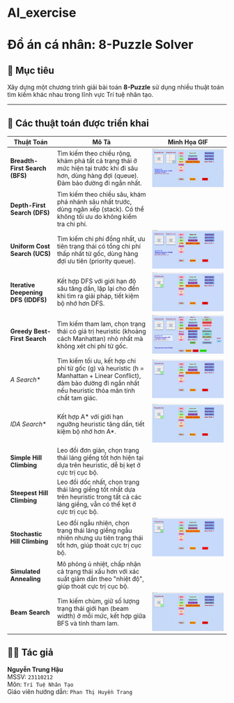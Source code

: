 # AI_exercise

# Đồ án cá nhân: 8-Puzzle Solver

## 🎯 Mục tiêu
Xây dựng một chương trình giải bài toán **8-Puzzle** sử dụng nhiều thuật toán tìm kiếm khác nhau trong lĩnh vực Trí tuệ nhân tạo.

---

## 🧠 Các thuật toán được triển khai

| Thuật Toán               | Mô Tả                                                                 | Minh Họa GIF                              |
|--------------------------|----------------------------------------------------------------------|-------------------------------------------|
| **Breadth-First Search (BFS)** | Tìm kiếm theo chiều rộng, khám phá tất cả trạng thái ở mức hiện tại trước khi đi sâu hơn, dùng hàng đợi (queue). Đảm bảo đường đi ngắn nhất.    | ![BFS](gifs/bfs.gif)                     |
| **Depth-First Search (DFS)**   | Tìm kiếm theo chiều sâu, khám phá nhánh sâu nhất trước, dùng ngăn xếp (stack). Có thể không tối ưu do không kiểm tra chi phí.             |                    |
| **Uniform Cost Search (UCS)**  | Tìm kiếm chi phí đồng nhất, ưu tiên trạng thái có tổng chi phí thấp nhất từ gốc, dùng hàng đợi ưu tiên (priority queue).        |   ![UCS](gifs/ucs.gif)                  |
| **Iterative Deepening DFS (IDDFS)** | Kết hợp DFS với giới hạn độ sâu tăng dần, lặp lại cho đến khi tìm ra giải pháp, tiết kiệm bộ nhớ hơn DFS.               |   ![IDDFS](gifs/iddfs.gif)              |
| **Greedy Best-First Search**   | Tìm kiếm tham lam, chọn trạng thái có giá trị heuristic (khoảng cách Manhattan) nhỏ nhất mà không xét chi phí từ gốc.           | ![Greedy](gifs/greedy.gif)               |
| **A* Search**                 | Tìm kiếm tối ưu, kết hợp chi phí từ gốc (g) và heuristic (h = Manhattan + Linear Conflict), đảm bảo đường đi ngắn nhất nếu heuristic thỏa mãn tính chất tam giác.       | ![A*](gifs/star_a.gif)                |
| **IDA* Search**               | Kết hợp A* với giới hạn ngưỡng heuristic tăng dần, tiết kiệm bộ nhớ hơn A*.                   | ![IDA*](gifs/ida.gif)               |
| **Simple Hill Climbing**       | Leo đồi đơn giản, chọn trạng thái láng giềng tốt hơn hiện tại dựa trên heuristic, dễ bị kẹt ở cực trị cục bộ.                     |     |
| **Steepest Hill Climbing**     | Leo đồi dốc nhất, chọn trạng thái láng giềng tốt nhất dựa trên heuristic trong tất cả các láng giềng, vẫn có thể kẹt ở cực trị cục bộ.     |  |
| **Stochastic Hill Climbing**   | Leo đồi ngẫu nhiên, chọn trạng thái láng giềng ngẫu nhiên nhưng ưu tiên trạng thái tốt hơn, giúp thoát cực trị cục bộ.            | ![Stochastic Hill](gifs/stochastic_hill.gif) |
| **Simulated Annealing**        | Mô phỏng ủ nhiệt, chấp nhận cả trạng thái xấu hơn với xác suất giảm dần theo "nhiệt độ", giúp thoát cực trị cục bộ.    |  |
| **Beam Search**                | Tìm kiếm chùm, giữ số lượng trạng thái giới hạn (beam width) ở mỗi mức, kết hợp giữa BFS và tính tham lam.   | ![Beam Search](gifs/beam_search.gif)     |

## 👨‍💻 Tác giả

**Nguyễn Trung Hậu**  
MSSV: `23110212`  
Môn: `Trí Tuệ Nhân Tạo`  
Giáo viên hướng dẫn: `Phan Thị Huyền Trang` 
